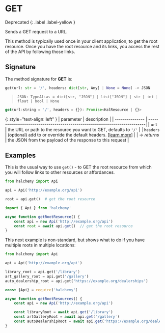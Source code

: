 
# GET
Deprecated
{: .label .label-yellow }

Sends a GET request to a URL.

This method is typically used once in your client application, to get the root resource.  Once you have the root resource and its links, you access the rest of the API by following those links.

## Signature
The method signature for **GET** is:
<tabs>
<tab name="Python">

```python
get(url: str = '/', headers: dict[str, Any] | None = None) -> JSON
```
> `JSON: TypeAlias = dict[str, "JSON"] | list["JSON"] | str | int | float | bool | None`
</tab>

<tab name="JavaScript">

```javascript
get(url:string = '/', headers = {}): Promise<HalResource | {}>
```
</tab>

<future-languages />
</tabs>

{: style="text-align: left" }
| parameter       | description                                                                 |
| --------------- | ----------------------------------------------------------------------------|
| `url`           | the URL or path to the resource you want to GET, defaults to `'/'`          |
| `headers`       | (optional) add to or override the default headers. [[learn more]](/headers) |
| -> *returns*    | the JSON from the payload of the response to this request                   |

## Examples
This is the usual way to use `get()` - to GET the root resource from which you will follow links to other resources or affordances.

<tabs>
<tab name="Python">

```python
from halchemy import Api

api = Api('http://example.org/api')

root = api.get()  # get the root resource
```
</tab>

<tab name="JavaScript">

```javascript
import { Api } from 'halchemy'

async function getRootResource() {
    const api = new Api('http://example.org/api')
    const root = await api.get()  // get the root resource
}
```
</tab>

<future-languages />
</tabs>


This next example is non-standard, but shows what to do if you have multiple roots in multiple locations:

<tabs>
<tab name="Python">

```python
from halchemy import Api

api = Api('http://example.org/api')

library_root = api.get('/library')
art_gallery_root = api.get('/gallery')
auto_dealership_root = api.get('https://example.org/dealerships')
```
</tab>

<tab name="JavaScript">

```javascript
const {Api} = require('halchemy')

async function getRootResources() {
    const api = new Api('http://example.org/api')

    const libraryRoot = await api.get('/library')
    const artGalleryRoot = await api.get('/gallery')
    const autoDealershipRoot = await api.get('https://example.org/dealerships')
}
```
</tab>

<future-languages />
</tabs>
